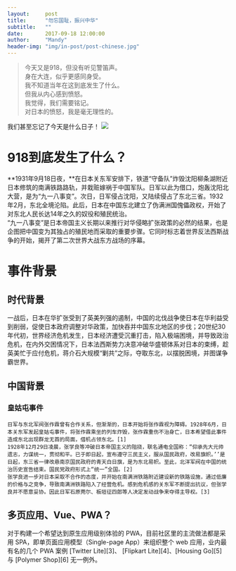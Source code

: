 ```yaml
---
layout:     post
title:      "勿忘国耻，振兴中华"
subtitle:   ""
date:       2017-09-18 12:00:00
author:     "Mandy"
header-img: "img/in-post/post-chinese.jpg"
---
```


> 今天又是918，但没有听见警笛声。 
> <br/>
>身在大连，似乎更感同身受。  
> 我不知道当年在这到底发生了什么。    
> 但我从内心感到愤怒。  
> 我觉得，我们需要铭记。  
> 对日本的愤怒，我是毫无理性的。


我们甚至忘记了今天是什么日子！
![](https://ss0.bdstatic.com/70cFvHSh_Q1YnxGkpoWK1HF6hhy/it/u=63163898,2824192642&fm=27&gp=0.jpg)


# 918到底发生了什么？ 

**1931年9月18日夜，**在日本关东军安排下，铁道“守备队”炸毁沈阳柳条湖附近日本修筑的南满铁路路轨，并栽赃嫁祸于中国军队。日军以此为借口，炮轰沈阳北大营，是为“九一八事变”。次日，日军侵占沈阳，又陆续侵占了东北三省。1932年2月，东北全境沦陷。此后，日本在中国东北建立了伪满洲国傀儡政权，开始了对东北人民长达14年之久的奴役和殖民统治。<br/>
“九一八事变”是日本帝国主义长期以来推行对华侵略扩张政策的必然的结果，也是企图把中国变为其独占的殖民地而采取的重要步骤。它同时标志着世界反法西斯战争的开始，揭开了第二次世界大战东方战场的序幕。 


# 事件背景 #


## 时代背景 ##
一战后，日本在华扩张受到了英美列强的遏制，中国的北伐战争使日本在华利益受到削弱，促使日本政府调整对华政策，加快吞并中国东北地区的步伐；20世纪30年代初，世界经济危机发生，日本经济遭受沉重打击，陷入极端困境，并导致政治危机，在内外交困情况下，日本法西斯势力决意冲破华盛顿体系对日本的束缚，趁英美忙于应付危机，蒋介石大规模“剿共”之际，夺取东北，以摆脱困境，并图谋争霸世界。 


## 中国背景 ##


### 皇姑屯事件 ###
	日军与东北军阀张作霖曾有合作关系，但渐渐的，日本开始将张作霖视为障碍。1928年6月，日本关东军发起皇姑屯事件，将张作霖乘坐的列车炸毁，张作霖重伤不治身亡，日本希望借此事件造成东北出现群龙无首的局面，借机占领东北。[1] 
	1928年12月29日凌晨，张学良等冲破日本帝国主义的阻挠，联名通电全国称：“仰承先大元帅遗志，力谋统一，贯彻和平。已于即日起，宣布遵守三民主义，服从国民政府，改易旗帜。’’是日起，东三省一律改悬南京国民政府的青天白日旗，是为东北易帜。至此，北洋军阀在中国的统治历史宣告结束。国民党政府形式上“统一”全国。[2] 
	张学良进一步对日本采取不合作的态度，并开始在南满洲铁路附近建设新的铁路设施，通过低廉的价格与之竞争，导致南满洲铁路陷入了经营危机。感到危机感的关东军不断提出抗议，但张学良并不愿意妥协。因此日军石原莞尔、板垣征四郎等人决定发动战争来夺得主导权。[3] 

## 多页应用、Vue、PWA？

对于构建一个希望达到原生应用级别体验的 PWA，目前社区里的主流做法都是采用 SPA，即单页面应用模型（Single-page App）来组织整个 web 应用，业内最有名的几个 PWA 案例 [Twitter Lite][3]、 [Flipkart Lite][4]、[Housing Go][5] 与 [Polymer Shop][6] 无一例外。




